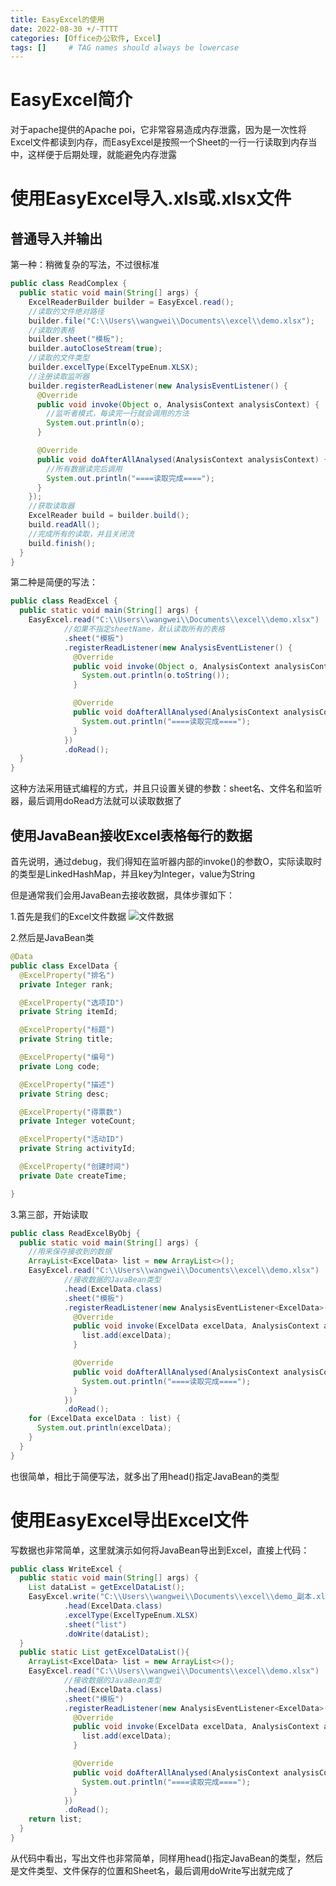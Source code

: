 ```yaml
---
title: EasyExcel的使用
date: 2022-08-30 +/-TTTT
categories: [Office办公软件, Excel]
tags: []     # TAG names should always be lowercase
---
```


# EasyExcel简介
对于apache提供的Apache poi，它非常容易造成内存泄露，因为是一次性将Excel文件都读到内存，而EasyExcel是按照一个Sheet的一行一行读取到内存当中，这样便于后期处理，就能避免内存泄露

# 使用EasyExcel导入.xls或.xlsx文件
## 普通导入并输出
第一种：稍微复杂的写法，不过很标准

```java
public class ReadComplex {
  public static void main(String[] args) {
    ExcelReaderBuilder builder = EasyExcel.read();
    //读取的文件绝对路径
    builder.file("C:\\Users\\wangwei\\Documents\\excel\\demo.xlsx");
    //读取的表格
    builder.sheet("模板");
    builder.autoCloseStream(true);
    //读取的文件类型
    builder.excelType(ExcelTypeEnum.XLSX);
    //注册读取监听器
    builder.registerReadListener(new AnalysisEventListener() {
      @Override
      public void invoke(Object o, AnalysisContext analysisContext) {
        //监听者模式，每读完一行就会调用的方法
        System.out.println(o);
      }

      @Override
      public void doAfterAllAnalysed(AnalysisContext analysisContext) {
        //所有数据读完后调用
        System.out.println("====读取完成====");
      }
    });
    //获取读取器
    ExcelReader build = builder.build();
    build.readAll();
    //完成所有的读取，并且关闭流
    build.finish();
  }
}
```

第二种是简便的写法：

```java
public class ReadExcel {
  public static void main(String[] args) {
    EasyExcel.read("C:\\Users\\wangwei\\Documents\\excel\\demo.xlsx")
            //如果不指定sheetName，默认读取所有的表格
            .sheet("模板")
            .registerReadListener(new AnalysisEventListener() {
              @Override
              public void invoke(Object o, AnalysisContext analysisContext) {
                System.out.println(o.toString());
              }

              @Override
              public void doAfterAllAnalysed(AnalysisContext analysisContext) {
                System.out.println("====读取完成====");
              }
            })
            .doRead();
  }
}
```

这种方法采用链式编程的方式，并且只设置关键的参数：sheet名、文件名和监听器，最后调用doRead方法就可以读取数据了

## 使用JavaBean接收Excel表格每行的数据
首先说明，通过debug，我们得知在监听器内部的invoke()的参数O，实际读取时的类型是LinkedHashMap，并且key为Integer，value为String

但是通常我们会用JavaBean去接收数据，具体步骤如下：

1.首先是我们的Excel文件数据
![文件数据](/blog/202208311337044.png "Optional title")

2.然后是JavaBean类

```java
@Data
public class ExcelData {
  @ExcelProperty("排名")
  private Integer rank;

  @ExcelProperty("选项ID")
  private String itemId;

  @ExcelProperty("标题")
  private String title;

  @ExcelProperty("编号")
  private Long code;

  @ExcelProperty("描述")
  private String desc;

  @ExcelProperty("得票数")
  private Integer voteCount;

  @ExcelProperty("活动ID")
  private String activityId;

  @ExcelProperty("创建时间")
  private Date createTime;

}
```

3.第三部，开始读取

```java
public class ReadExcelByObj {
  public static void main(String[] args) {
    //用来保存接收到的数据
    ArrayList<ExcelData> list = new ArrayList<>();
    EasyExcel.read("C:\\Users\\wangwei\\Documents\\excel\\demo.xlsx")
            //接收数据的JavaBean类型
            .head(ExcelData.class)
            .sheet("模板")
            .registerReadListener(new AnalysisEventListener<ExcelData>() {
              @Override
              public void invoke(ExcelData excelData, AnalysisContext analysisContext) {
                list.add(excelData);
              }

              @Override
              public void doAfterAllAnalysed(AnalysisContext analysisContext) {
                System.out.println("====读取完成====");
              }
            })
            .doRead();
    for (ExcelData excelData : list) {
      System.out.println(excelData);
    }
  }
}
```

也很简单，相比于简便写法，就多出了用head()指定JavaBean的类型

# 使用EasyExcel导出Excel文件
写数据也非常简单，这里就演示如何将JavaBean导出到Excel，直接上代码：

```java
public class WriteExcel {
  public static void main(String[] args) {
    List dataList = getExcelDataList();
    EasyExcel.write("C:\\Users\\wangwei\\Documents\\excel\\demo_副本.xlsx")
            .head(ExcelData.class)
            .excelType(ExcelTypeEnum.XLSX)
            .sheet("list")
            .doWrite(dataList);
  }
  public static List getExcelDataList(){
    ArrayList<ExcelData> list = new ArrayList<>();
    EasyExcel.read("C:\\Users\\wangwei\\Documents\\excel\\demo.xlsx")
            //接收数据的JavaBean类型
            .head(ExcelData.class)
            .sheet("模板")
            .registerReadListener(new AnalysisEventListener<ExcelData>() {
              @Override
              public void invoke(ExcelData excelData, AnalysisContext analysisContext) {
                list.add(excelData);
              }

              @Override
              public void doAfterAllAnalysed(AnalysisContext analysisContext) {
                System.out.println("====读取完成====");
              }
            })
            .doRead();
    return list;
  }
}
```

从代码中看出，写出文件也非常简单，同样用head()指定JavaBean的类型，然后是文件类型、文件保存的位置和Sheet名，最后调用doWrite写出就完成了

